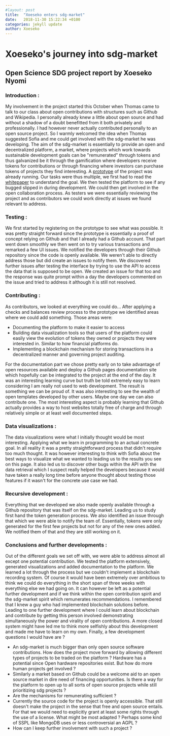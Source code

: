 ```yaml
---
#layout: post
title:  "Xoeseko enters sdg-market"
date:   2018-11-30 15:22:34 +0100
categories: jekyll update
author: Xoeseko
---
```

# Xoeseko's journey into sdg-market
## Open Science SDG project report by Xoeseko Nyomi

### Introduction :
My involvement in the project started this October when Thomas came to talk to our class about open contributions with structures such as Github and Wikipedia. I personally already knew a little about open source and had without a shadow of a doubt benefitted from it both privately and professionally. I had however never actually contributed personally to an open source project. So I warmly welcomed the idea when Thomas suggested Sofia and me could get involved with the sdg-market he was developing. The aim of the sdg-market is essentially to provide an open and decentralized platform, a market, where projects which work towards sustainable development goals can be "remunerated" through tokens and thus galvanized be it through the gamification where developers receive  tokens for contributions or through financing where investors can purchase tokens of projects they find interesting. A [prototype](https://sdg-market.oniabsis.com/) of the project was already running. Our tasks were thus multiple, we first had to read the [whitepaper](/whitepaper) to understand the goal. We then tested the platform to see if any bugged slipped in during development. We could then get involved in the open collaboration process. As testers we were essentially reviewing the project and as contributors we could work directly at issues we found relevant to address.

### Testing :
We first started by registering on the prototype to see what was possible. It was pretty straight forward since the prototype is essentially a proof of concept relying on Github and that I already had a Github account. That part went down smoothly we then went on to try various transactions and remarked a few UI issues. We notified the developers through their Github repository since the code is openly available. We weren't able to directly address those but did create an issues to notify them. We discovered further issues after testing the interface by trying to use the API to access the data that is supposed to be open. We created an issue for that too and the response was quite prompt within a day the developers commented on the issue and tried to address it although it is still not resolved.

### Contributing :
As contributors, we looked at everything we could do... After applying a checks and balances review process to the prototype we identified areas where we could add something. Those areas were:
 - Documenting the platform to make it easier to access
 - Building data visualization tools so that users of the platform could easily view the evolution of tokens they owned or projects they were interested in. Similar to how financial platforms do.
  - Implementing a blockchain mechanism for storing transactions in a decentralized manner and governing project auditing.

For the documentation part we chose pretty early on to take advantage of open resources available and deploy a Github pages documentation site which hopefully can be integrated to the project at the end of the day. It was an interesting learning curve but truth be told extremely easy to learn considering I am really not used to web development. The result is something we can be proud of. It was also interesting to see the wealth of open templates developed by other users. Maybe one day we can also contribute one. The most interesting aspect is probably learning that Github  actually provides a way to host websites totally free of charge and through relatively simple or at least well documented steps.

### Data visualizations :
The data visualizations were what I initially thought would be most interesting. Applying what we learn in programming to an actual concrete goal. In all reality it was a pretty straightforward process that didn't require too much thought. It was however interesting to think with Sofia about the best ways to visualize what we wanted to leading us to the results you see on this page. It also led us to discover other bugs within the API with the data retrieval which I suspect really helped the developers because it would have taken a really long time before anyone thought about testing those features if it wasn't for the concrete use case we had.


### Recursive development :

Everything that we developed we also made openly available through a Github repository that was itself on the sdg-market. Leading us to study first hand the token generation process. We also identified an issue through that which we were able to notify the team of. Essentially, tokens were only generated for the first few projects but not for any of the new ones added. We notified them of that and they are still working on it.

### Conclusions and further developments :
Out of the different goals we set off with, we were able to address almost all except one potential contribution. We tested the platform extensively, generated visualizations and added documentation to the platform. We learned a lot through the process but we couldn't implement a blockchain recording system. Of course it would have been extremely over ambitious to think we could do everything in the short span of three weeks with everything else we had going on. It can however be left as a potential further development and if we think within the open contribution spirit and the sdg-market spirit which remunerates recommendations. I remembered that I knew a guy who had implemented blockchain solutions before. Leading to one further development where I could learn about blockchain and contribute by getting this person involved demonstrating simultaneously the power and virality of open contributions. A more closed system might have led me to think more selfishly about this development and made me have to learn on my own. Finally, a few development questions I would have are ?
 - An sdg-market is much bigger than only open source software contributions. How does the project move forward by allowing different types of projects to be traded on the platform ? Hardware has a potential since Open hardware repositories exist. But how do more human projects get involved ?
 - Similarly a market based on Github could be a welcome aid to an open source market in dire need of financing opportunities. Is there a way for the platform to open up to all sorts of open source projects while still prioritizing sdg projects ?
 - Are the mechanisms for remunerating sufficient ?
 - Currently the source code for the project is openly accessible. That still doesn't make the project in the sense that free and open source entails. For that we would need to explicitly grant at least some rights through the use of a license. What might be most adapted ? Perhaps some kind of SSPL like MongoDB uses or less controversial an AGPL ?
 - How can I keep further involvement with such a project ?
